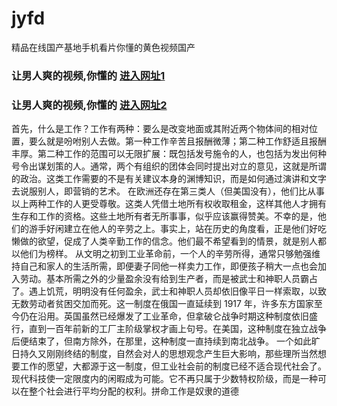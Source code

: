 # jyfd
精品在线国产基地手机看片你懂的黄色视频国产
                 
### 让男人爽的视频,你懂的  [进入网址1](https://jaakcc.com/?444)

### 让男人爽的视频,你懂的  [进入网址2](https://jaamcc.com/?444)
                       
首先，什么是工作？工作有两种：要么是改变地面或其附近两个物体间的相对位置，要么就是吩咐别人去做。第一种工作辛苦且报酬微薄；第二种工作舒适且报酬丰厚。第二种工作的范围可以无限扩展：既包括发号施令的人，也包括为发出何种号令出谋划策的人。通常，两个有组织的团体会同时提出对立的意见，这就是所谓的政治。这类工作需要的不是有关建议本身的渊博知识，而是如何通过演讲和文字去说服别人，即营销的艺术。
在欧洲还存在第三类人（但美国没有），他们比从事以上两种工作的人更受尊敬。这类人凭借土地所有权收取租金，这样其他人才拥有生存和工作的资格。这些土地所有者无所事事，似乎应该赢得赞美。不幸的是，他们的游手好闲建立在他人的辛劳之上。事实上，站在历史的角度看，正是他们好吃懒做的欲望，促成了人类辛勤工作的信念。他们最不希望看到的情景，就是别人都以他们为榜样。
从文明之初到工业革命前，一个人的辛劳所得，通常只够勉强维持自己和家人的生活所需，即便妻子同他一样卖力工作，即便孩子稍大一点也会加入劳动。基本所需之外的少量盈余没有给到生产者，而是被武士和神职人员霸占了。遇上饥荒，明明没有任何盈余，武士和神职人员却依旧像平日一样索取，以致无数劳动者贫困交加而死。这一制度在俄国一直延续到 1917 年，许多东方国家至今仍在沿用。英国虽然已经爆发了工业革命，但拿破仑战争时期这种制度依旧盛行，直到一百年前新的工厂主阶级掌权才画上句号。在美国，这种制度在独立战争后便结束了，但南方除外，在那里，这种制度一直持续到南北战争。
一个如此旷日持久又刚刚终结的制度，自然会对人的思想观念产生巨大影响，那些理所当然想要工作的愿望，大都源于这一制度，但工业社会前的制度已经不适合现代社会了。现代科技使一定限度内的闲暇成为可能。它不再只属于少数特权阶级，而是一种可以在整个社会进行平均分配的权利。拼命工作是奴隶的道德
